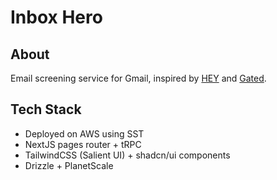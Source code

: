 # Inbox Hero

## About

Email screening service for Gmail, inspired by [HEY](https://www.hey.com/features/the-screener/) and [Gated](https://www.gated.com/).

## Tech Stack

- Deployed on AWS using SST
- NextJS pages router + tRPC
- TailwindCSS (Salient UI) + shadcn/ui components
- Drizzle + PlanetScale
